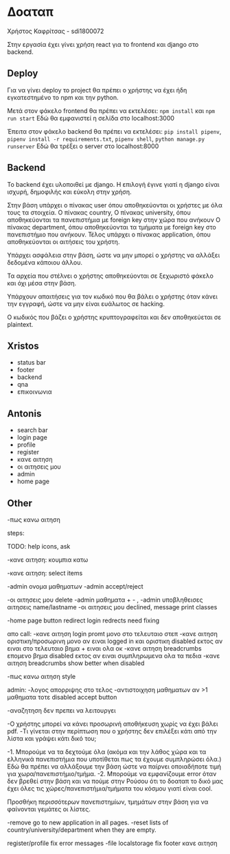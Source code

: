 # Δοαταπ

Χρήστος Καφρίτσας - sdi1800072

Στην εργασία έχει γίνει χρήση react για το frontend και django στο backend.

## Deploy

Για να γίνει deploy το project θα πρέπει ο χρήστης να έχει ήδη εγκατεστημένο 
το npm και την python.

Μετά στον φάκελο frontend θα πρέπει να εκτελέσει: `npm install` και `npm run start`
Εδώ θα εμφανιστεί η σελίδα στο localhost:3000

Έπειτα στον φάκελο backend θα πρέπει να εκτελέσει: 
`pip install pipenv`, 
`pipenv install -r requirements.txt`, 
`pipenv shell`,
`python manage.py runserver`
Εδώ θα τρέξει ο server στο localhost:8000


## Backend

To backend έχει υλοποιθεί με django. 
Η επιλογή έγινε γιατί η django είναι ισχυρή, δημοφιλής και εύκολη στην χρήση.

Στην βάση υπάρχει ο πίνακας user όπου αποθηκεύονται οι χρήστες με όλα τους τα στοιχεία.
Ο πίνακας country,
Ο πίνακας university, όπου αποθηκεύονται τα πανεπιστήμια με foreign key στην χώρα που ανήκουν 
O πίνακας department, όπου αποθηκεύονται τα τμήματα με foreign key στο πανεπιστήμιο που ανήκουν.
Τέλος υπάρχει ο πίνακας application, όπου αποθηκεύονται οι αιτήσεις του χρήστη.

Υπάρχει ασφάλεια στην βάση, ώστε να μην μπορεί ο χρήστης να αλλάξει δεδομένα κάποιου άλλου.

Τα αρχεία που στέλνει ο χρήστης αποθηκεύονται σε ξεχωριστό φάκελο και όχι μέσα στην βάση.

Υπάρχουν απαιτήσεις για τον κωδικό που θα βάλει ο χρήστης όταν κάνει την εγγραφή, ώστε να μην είναι ευάλωτος σε hacking.

Ο κωδικός που βάζει ο χρήστης κρυπτογραφείται και δεν αποθηκεύεται σε plaintext.


## Xristos

-   status bar
-   footer
-   backend
-   qna
-   επικοινωνια

## Antonis

-   search bar
-   login page
-   profile
-   register
-   κανε αιτηση
-   οι αιτησεις μου
-   admin
-   home page

## Other

-πως κανω αιτηση


steps:



TODO:
help icons, ask

-κανε αιτηση: κουμπια κατω

-κανε αιτηση: select items

<!-- login: enter (Δεν χρειάζεται.) -->

-admin ονομα μαθηματων
-admin accept/reject

-οι αιτησεις μου delete
-admin μαθηματα + - ,
-admin υποβληθεισες αιτησεις name/lastname
-οι αιτησεις μου declined, message print classes

-home page button redirect
login redrects need fixing

απο call:
-κανε αιτηση login promt μονο στο τελευταιο στεπ
-κανε αιτηση οριστικη/προσωρινη μονο αν ειναι logged in και οριστικη disabled εκτος αν ειναι στο τελευταιο βημα + ειναι ολα οκ
-κανε αιτηση breadcrumbs επομενο βημα disabled εκτος αν ειναι συμπληρωμενα ολα τα πεδια
-κανε αιτηση breadcrumbs show better when disabled
<!-- κανε αιτηση empty field prompt -->

-πως κανω αιτηση style

admin:
-λογος απορριψης στο τελος
-αντιστοιχηση μαθηματων αν >1 μαθηματα τοτε disabled accept button

-αναζητηση δεν πρεπει να λειτουργει

-Ο χρήστης μπορεί να κάνει προσωρινή αποθήκευση χωρίς να έχει βάλει pdf.
-Τι γίνεται στην περίπτωση που ο χρήστης δεν επιλέξει κάτι από την λίστα και γράψει κάτι δικό του;

-1. Μπορούμε να τα δεχτούμε όλα (ακόμα και την λάθος χώρα και τα ελληνικά πανεπιστήμια που υποτίθεται πως τα έχουμε συμπληρώσει όλα.) Εδώ θα πρέπει να αλλάξουμε την βάση ώστε να παίρνει οποιαδήποτε τιμή για χωρα/πανεπιστήμιο/τμήμα.
-2. Μπορούμε να εμφανίζουμε error όταν δεν βρεθεί στην βάση και να πούμε στην Ρούσου ότι το δοαταπ το δικό μας έχει όλες τις χώρες/πανεπιστήμια/τμήματα του κόσμου γιατί είναι cool.

Προσθήκη περισσότερων πανεπιστημίων, τμημάτων στην βάση για να φαίνονται γεμάτες οι λίστες.

-remove go to new application in all pages.
-reset lists of country/university/department when they are empty.



register/profile fix error messages
-file localstorage fix
footer κανε αιτηση